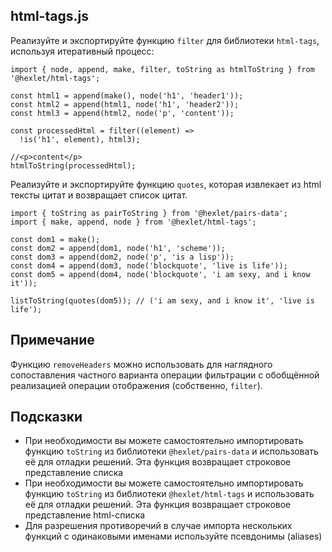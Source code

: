 ## html-tags.js

Реализуйте и экспортируйте функцию `filter` для библиотеки `html-tags`, используя итеративный процесс:

```
import { node, append, make, filter, toString as htmlToString } from '@hexlet/html-tags';

const html1 = append(make(), node('h1', 'header1'));
const html2 = append(html1, node('h1', 'header2'));
const html3 = append(html2, node('p', 'content'));

const processedHtml = filter((element) =>
  !is('h1', element), html3);

//<p>content</p>
htmlToString(processedHtml);
```

Реализуйте и экспортируйте функцию `quotes`, которая извлекает из html тексты цитат и возвращает список цитат.

```
import { toString as pairToString } from '@hexlet/pairs-data';
import { make, append, node } from '@hexlet/html-tags';

const dom1 = make();
const dom2 = append(dom1, node('h1', 'scheme'));
const dom3 = append(dom2, node('p', 'is a lisp'));
const dom4 = append(dom3, node('blockquote', 'live is life'));
const dom5 = append(dom4, node('blockquote', 'i am sexy, and i know it'));

listToString(quotes(dom5)); // ('i am sexy, and i know it', 'live is life');
```

## Примечание

Функцию `removeHeaders` можно использовать для наглядного сопоставления частного варианта операции фильтрации с обобщённой реализацией операции отображения (собственно, `filter`).

## Подсказки

* При необходимости вы можете самостоятельно импортировать функцию `toString` из библиотеки `@hexlet/pairs-data` и использовать её для отладки решений. Эта функция возвращает строковое представление списка
* При необходимости вы можете самостоятельно импортировать функцию `toString` из библиотеки `@hexlet/html-tags` и использовать её для отладки решений. Эта функция возвращает строковое представление html-списка
* Для разрешения противоречий в случае импорта нескольких функций с одинаковыми именами используйте псевдонимы (aliases)
